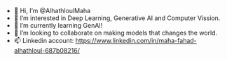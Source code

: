 - 👋 Hi, I’m @AlhathloulMaha
- 👀 I’m interested in Deep Learning, Generative AI and Computer Vission. 
- 🌱 I’m currently learning GenAI!
- 💞️ I’m looking to collaborate on making models that changes the world.
- 📫 Linkedin account: https://www.linkedin.com/in/maha-fahad-alhathloul-687b08216/

<!---
AlhathloulMaha/AlhathloulMaha is a ✨ special ✨ repository because its `README.md` (this file) appears on your GitHub profile.
You can click the Preview link to take a look at your changes.
--->
